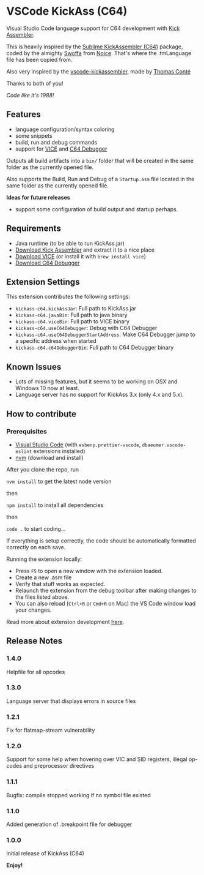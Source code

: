 # VSCode KickAss (C64)

Visual Studio Code language support for C64 development with [Kick Assembler](http://www.theweb.dk/KickAssembler/Main.html#frontpage).

This is heavily inspired by the [Sublime KickAssembler (C64)](https://github.com/Swoffa/SublimeKickAssemblerC64) package, coded by the almighty [Swoffa](https://csdb.dk/scener/?id=984) from [Noice](https://csdb.dk/group/?id=333). That's where the .tmLanguage file has been copied from.

Also very inspired by the [vscode-kickassembler](https://github.com/tomconte/vscode-kickassembler), made by [Thomas Conté](https://github.com/tomconte)

Thanks to both of you!

_Code like it's 1988!_

## Features

- language configuration/syntax coloring
- some snippets
- build, run and debug commands
- support for [VICE](http://vice-emu.sourceforge.net/) and [C64 Debugger](https://c64-debugger.sourceforge.io/)

Outputs all build artifacts into a `bin/` folder that will be created in the same folder as the currently opened file.

Also supports the Build, Run and Debug of a `Startup.asm` file located in the same folder as the currently opened file.

**Ideas for future releases**

- support some configuration of build output and startup perhaps.

## Requirements

- Java runtime (to be able to run KickAss.jar)
- [Download Kick Assembler](http://www.theweb.dk/KickAssembler/KickAssembler.zip) and extract it to a nice place
- [Download VICE](http://vice-emu.sourceforge.net/index.html#download) (or install it with `brew install vice`)
- [Download C64 Debugger](https://sourceforge.net/projects/c64-debugger/files/latest/download)

## Extension Settings

This extension contributes the following settings:

- `kickass-c64.kickAssJar`: Full path to KickAss.jar
- `kickass-c64.javaBin`: Full path to java binary
- `kickass-c64.viceBin`: Full path to VICE binary
- `kickass-c64.useC64Debugger`: Debug with C64 Debugger
- `kickass-c64.useC64DebuggerStartAddress`: Make C64 Debugger jump to a specific address when started
- `kickass-c64.c64DebuggerBin`: Full path to C64 Debugger binary

## Known Issues

- Lots of missing features, but it seems to be working on OSX and Windows 10 now at least.
- Language server has no support for KickAss 3.x (only 4.x and 5.x).

## How to contribute

### Prerequisites

- [Visual Studio Code](https://code.visualstudio.com/) (with `esbenp.prettier-vscode`, `dbaeumer.vscode-eslint` extensions installed)
- [nvm](https://github.com/creationix/nvm) (download and install)

After you clone the repo, run

`nvm install` to get the latest node version

then

`npm install` to install all dependencies

then

`code .` to start coding...

If everything is setup correctly, the code should be automatically formatted correctly on each save.

Running the extension locally:

- Press `F5` to open a new window with the extension loaded.
- Create a new .asm file
- Verify that stuff works as expected.
- Relaunch the extension from the debug toolbar after making changes to the files listed above.
- You can also reload (`Ctrl+R` or `Cmd+R` on Mac) the VS Code window load your changes.

Read more about extension development [here](https://code.visualstudio.com/api).

## Release Notes

### 1.4.0

Helpfile for all opcodes

### 1.3.0

Language server that displays errors in source files

### 1.2.1

Fix for flatmap-stream vulnerability

### 1.2.0

Support for some help when hovering over VIC and SID registers, illegal op-codes and preprocessor directives

### 1.1.1

Bugfix: compile stopped working if no symbol file existed

### 1.1.0

Added generation of .breakpoint file for debugger

### 1.0.0

Initial release of KickAss (C64)

**Enjoy!**
